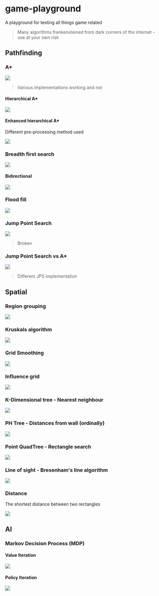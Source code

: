 # game-playground

A playground for testing all things game related

> Many algorithms frankensteined from dark corners of the internet - use at your own risk


## Pathfinding

### A*

![](./src/main/resources/images/AStar.png)

> Various implementations working and not

#### Hierarchical A*

![](./src/main/resources/images/HierarchicalAStar.png)

#### Enhanced hierarchical A*

Different pre-processing method used

![](./src/main/resources/images/EnhancedHierarchicalAStar.png)

### Breadth first search

![](./src/main/resources/images/BreadthFirstSearch.png)

#### Bidirectional

![](./src/main/resources/images/BidirectionalBreadthFirstSearch.png)

### Flood fill

![](./src/main/resources/images/FloodFill.png)

### Jump Point Search

![](./src/main/resources/images/JumpPointSearch.png)

> Broken

### Jump Point Search vs A*

![](./src/main/resources/images/JumpPointSearchAStarBenchmark.png)

> Different JPS implementation

## Spatial

### Region grouping

![](./src/main/resources/images/RegionGrouping.png)

### Kruskals algorithm

![](./src/main/resources/images/Kruskals.png)

### Grid Smoothing

![](./src/main/resources/images/GridSmoothing.png)

### Influence grid

![](./src/main/resources/images/InfluenceGrid.png)

### K-Dimensional tree - Nearest neighbour

![](./src/main/resources/images/KDTreeNearestNeighbourSearch.png)

### PH Tree - Distances from wall (ordinally)

![](./src/main/resources/images/DistancesPHTree.png)

### Point QuadTree - Rectangle search

![](./src/main/resources/images/PointQuadTree.png)

### Line of sight - Bresenham's line algorithm

![](./src/main/resources/images/LineOfSight.png)

### Distance

The shortest distance between two rectangles

![](./src/main/resources/images/RectangleDistance.png)

## AI

### Markov Decision Process (MDP)

#### Value Iteration

![](./src/main/resources/images/ValueIteration.png)

#### Policy Iteration

![](./src/main/resources/images/PolicyIteration.png)